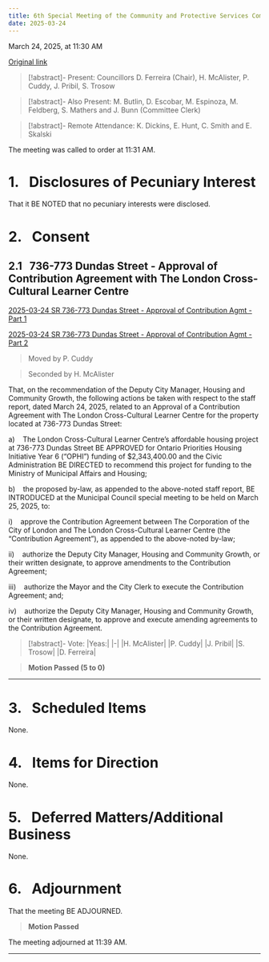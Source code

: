```yaml
---
title: 6th Special Meeting of the Community and Protective Services Committee
date: 2025-03-24
---
```

March 24, 2025, at 11:30 AM

[Original link](https://pub-london.escribemeetings.com/Meeting.aspx?Id=2b2b7a05-edad-420a-8ae5-19c914b048b2&Agenda=PostMinutes&lang=English)

> [!abstract]- Present:
> Councillors D. Ferreira (Chair), H. McAlister, P. Cuddy, J. Pribil, S. Trosow

> [!abstract]- Also Present:
> M. Butlin, D. Escobar, M. Espinoza, M. Feldberg, S. Mathers and J. Bunn (Committee Clerk)

> [!abstract]- Remote Attendance:
> K. Dickins, E. Hunt, C. Smith and E. Skalski

The meeting was called to order at 11:31 AM.

# 1.&nbsp;&nbsp;&nbsp;Disclosures of Pecuniary Interest

That it BE NOTED that no pecuniary interests were disclosed.

# 2.&nbsp;&nbsp;&nbsp;Consent

## 2.1&nbsp;&nbsp;&nbsp;736-773 Dundas Street - Approval of Contribution Agreement with The London Cross-Cultural Learner Centre

[2025-03-24 SR 736-773 Dundas Street - Approval of Contribution Agmt - Part 1](<https://pub-london.escribemeetings.com/filestream.ashx?DocumentId=115127>)

[2025-03-24 SR 736-773 Dundas Street - Approval of Contribution Agmt - Part 2](<https://pub-london.escribemeetings.com/filestream.ashx?DocumentId=115128>)

> Moved by P. Cuddy

> Seconded by H. McAlister

That, on the recommendation of the Deputy City Manager, Housing and Community Growth, the following actions be taken with respect to the staff report, dated March 24, 2025, related to an Approval of a Contribution Agreement with The London Cross-Cultural Learner Centre for the property located at 736-773 Dundas Street:

a)    The London Cross-Cultural Learner Centre’s affordable housing project at 736-773 Dundas Street BE APPROVED for Ontario Priorities Housing Initiative Year 6 (“OPHI”) funding of $2,343,400.00 and the Civic Administration BE DIRECTED to recommend this project for funding to the Ministry of Municipal Affairs and Housing;

b)    the proposed by-law, as appended to the above-noted staff report, BE INTRODUCED at the Municipal Council special meeting to be held on March 25, 2025, to:

i)    approve the Contribution Agreement between The Corporation of the City of London and The London Cross-Cultural Learner Centre (the “Contribution Agreement”), as appended to the above-noted by-law;

ii)    authorize the Deputy City Manager, Housing and Community Growth, or their written designate, to approve amendments to the Contribution Agreement; 

iii)    authorize the Mayor and the City Clerk to execute the Contribution Agreement; and;

iv)    authorize the Deputy City Manager, Housing and Community Growth, or their written designate, to approve and execute amending agreements to the Contribution Agreement.

> [!abstract]- Vote:
> |Yeas:|
> |-|
> |H. McAlister|
> |P. Cuddy|
> |J. Pribil|
> |S. Trosow|
> |D. Ferreira|

> **Motion Passed (5 to 0)**

****

# 3.&nbsp;&nbsp;&nbsp;Scheduled Items

None.

# 4.&nbsp;&nbsp;&nbsp;Items for Direction

None.

# 5.&nbsp;&nbsp;&nbsp;Deferred Matters/Additional Business

None.

# 6.&nbsp;&nbsp;&nbsp;Adjournment

That the meeting BE ADJOURNED.

> **Motion Passed**

The meeting adjourned at 11:39 AM.

****

